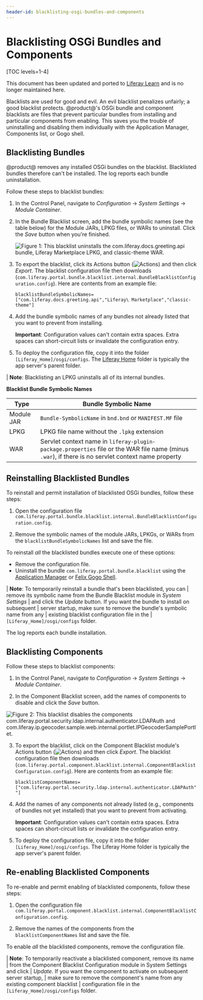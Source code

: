 ```yaml
---
header-id: blacklisting-osgi-bundles-and-components
---
```


# Blacklisting OSGi Bundles and Components

[TOC levels=1-4]

<aside class="alert alert-info">
  <span class="wysiwyg-color-blue120">This document has been updated and ported to <a href="https://learn.liferay.com/dxp/7.x/en/system-administration/installing-and-managing-apps/managing-apps/blacklisting-apps.html">Liferay Learn</a> and is no longer maintained here.</span>
</aside>

Blacklists are used for good and evil. An evil blacklist penalizes unfairly; a
good blacklist protects. @product@'s OSGi bundle and component blacklists are
files that prevent particular bundles from installing and particular components
from enabling. This saves you the trouble of uninstalling and disabling them
individually with the Application Manager, Components list, or Gogo shell.

## Blacklisting Bundles

@product@ removes any installed OSGi bundles on the blacklist. Blacklisted bundles
therefore can't be installed. The log reports each bundle uninstallation.

Follow these steps to blacklist bundles:

1.  In the Control Panel, navigate to *Configuration* &rarr; *System Settings*
    &rarr; *Module Container*.

2.  In the Bundle Blacklist screen, add the bundle symbolic names (see the table
    below) for the Module JARs, LPKG files, or WARs to uninstall. Click the
    *Save* button when you're finished.

    ![Figure 1: This blacklist uninstalls the `com.liferay.docs.greeting.api` bundle, Liferay Marketplace LPKG, and `classic-theme` WAR.](../../images/bundle-blacklist-configuration.png)

3.  To export the blacklist, click its Actions button
    (![Actions](../../images/icon-actions.png)) and then click *Export*. The
    blacklist configuration file then downloads
    (`com.liferay.portal.bundle.blacklist.internal.BundleBlacklistConfiguration.config`).
    Here are contents from an example file:

    ```properties
    blacklistBundleSymbolicNames=["com.liferay.docs.greeting.api","Liferay\ Marketplace","classic-theme"]
    ```

4.  Add the bundle symbolic names of any bundles not already listed that you
    want to prevent from installing.

    **Important**: Configuration values can't contain extra spaces. Extra spaces
    can short-circuit lists or invalidate the configuration entry.

5.  To deploy the configuration file, copy it into the folder
    `[Liferay_Home]/osgi/configs`. The [Liferay
    Home](/docs/7-2/deploy/-/knowledge_base/d/liferay-home) folder is typically
    the app server's parent folder.

| **Note**: Blacklisting an LPKG uninstalls all of its internal bundles.

**Blacklist Bundle Symbolic Names**

| Type       | Bundle Symbolic Name |
| ---------- | --------------|
| Module JAR | `Bundle-SymbolicName` in `bnd.bnd` or `MANIFEST.MF` file |
| LPKG       | LPKG file name without the `.lpkg` extension |
| WAR        | Servlet context name in `liferay-plugin-package.properties` file or the WAR file name (minus `.war`), if there is no servlet context name property |

## Reinstalling Blacklisted Bundles

To reinstall and permit installation of blacklisted OSGi bundles, follow these steps:

1.  Open the configuration file
    `com.liferay.portal.bundle.blacklist.internal.BundleBlacklistConfiguration.config`.

2.  Remove the symbolic names of the module JARs, LPKGs, or WARs from the
    `blacklistBundleSymbolicNames` list and save the file.

To reinstall *all* the blacklisted bundles execute one of these options:

-   Remove the configuration file.
-   Uninstall the bundle `com.liferay.portal.bundle.blacklist` using the
    [Application Manager](/docs/7-2/user/-/knowledge_base/u/managing-and-configuring-apps#using-the-app-manager)
    or
    [Felix Gogo Shell](/docs/7-2/customization/-/knowledge_base/c/using-the-felix-gogo-shell).

| **Note**: To temporarily reinstall a bundle that's been blacklisted, you can
| remove its symbolic name from the Bundle Blacklist module in *System Settings*
| and click the *Update* button. If you want the bundle to install on subsequent
| server startup, make sure to remove the bundle's symbolic name from any
| existing blacklist configuration file in the
| `[Liferay_Home]/osgi/configs` folder.

The log reports each bundle installation.

## Blacklisting Components

Follow these steps to blacklist components:

1.  In the Control Panel, navigate to *Configuration* &rarr; *System Settings*
    &rarr; *Module Container*.

2.  In the Component Blacklist screen, add the names of components to disable
    and click the *Save* button.

![Figure 2: This blacklist disables the components `com.liferay.portal.security.ldap.internal.authenticator.LDAPAuth` and `com.liferay.ip.geocoder.sample.web.internal.portlet.IPGeocoderSamplePortlet`.](../../images/component-blacklist-configuration.png)

3.  To export the blacklist, click on the Component Blacklist module's Actions
    button (![Actions](../../images/icon-actions.png)) and then click *Export*.
    The blacklist configuration file then downloads
    (`com.liferay.portal.component.blacklist.internal.ComponentBlacklistConfiguration.config`).
    Here are contents from an example file:

    ```properties
    blacklistComponentNames=["com.liferay.portal.security.ldap.internal.authenticator.LDAPAuth","com.liferay.ip.geocoder.sample.web.internal.portlet.IPGeocoderSamplePortlet "]
    ```

4.  Add the names of any components not already listed (e.g., components of
    bundles not yet installed) that you want to prevent from activating.

    **Important**: Configuration values can't contain extra spaces. Extra spaces
    can short-circuit lists or invalidate the configuration entry.

5.  To deploy the configuration file, copy it into the folder
    `[Liferay_Home]/osgi/configs`. The Liferay Home folder is typically the app
    server's parent folder.

## Re-enabling Blacklisted Components

To re-enable and permit enabling of blacklisted components, follow these steps:

1.  Open the configuration file
    `com.liferay.portal.component.blacklist.internal.ComponentBlacklistConfiguration.config`.

2.  Remove the names of the components from the `blacklistComponentNames` list
    and save the file.

To enable *all* the blacklisted components, remove the configuration file.

| **Note**: To temporarily reactivate a blacklisted component, remove its name
| from the Component Blacklist Configuration module in System Settings and click
| *Update*. If you want the component to activate on subsequent server startup,
| make sure to remove the component's name from any existing component blacklist
| configuration file in the `[Liferay_Home]/osgi/configs` folder.
